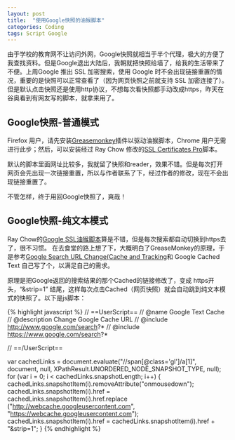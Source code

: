 ```yaml
---
layout: post
title:  "使用Google快照的油猴脚本"
categories: Coding
tags: Script Google
---
```



由于学校的教育网不让访问外网，Google快照就相当于半个代理，极大的方便了我查找资料。但是Google退出大陆后，我朝就把快照给墙了，给我的生活带来了不便。上周Google 推出 SSL 加密搜索，使用 Google 时不会出现链接重置的情况，重要的是快照可以正常查看了（因为网页快照之前就支持 SSL 加密连接了）。但是默认点击快照还是使用http协议，不想每次看快照都手动改成https，昨天在谷奥看到有网友写的脚本，就拿来用了。

<!--more-->

## Google快照-普通模式

Firefox 用户，请先安装[Greasemonkey](https://addons.mozilla.org/zh-CN/firefox/addon/748/)插件以驱动油猴脚本，Chrome 用户无需进行此步；然后，可以安装经过 Ray Chow 修改的[SSL Certificates Pro](http://userscripts.org/scripts/show/72944)脚本。

默认的脚本里面网址比较多，我就留了快照和reader，效果不错。但是每次打开网页会先出现一次链接重置，所以与作者联系了下，经过作者的修改，现在不会出现链接重置了。

不管怎样，终于用回Google快照了，爽哉！

## Google快照-纯文本模式

Ray Chow的[Google SSL油猴脚本](http://userscripts.org/scripts/show/77725)算是不错，但是每次搜索都自动切换到https去了，很不习惯。
在去食堂的路上想了下，大概明白了GreaseMonkey的原理，于是参考[Google Search URL Change(Cache and Tracking](http://userscripts.org/scripts/show/74154)和 Google Cached Text 自己写了个，以满足自己的需求。

原理是把Google返回的搜索结果的那个Cached的链接修改了，变成 https开头，“&strip=1” 结尾，这样每次点击Cached（网页快照）就会自动跳到纯文本模式的快照了。以下是js脚本：

{% highlight javascript %}
// ==UserScript==
// @name    Google Text Cache
// @description    Change Google Cache URL
// @include        http://www.google.com/search?*
// @include        https://www.google.com/search?*
  
// ==/UserScript==
  
var cachedLinks = document.evaluate("//span[@class=\'gl\']/a[1]", document, null,
   XPathResult.UNORDERED_NODE_SNAPSHOT_TYPE, null);
for (var i = 0; i < cachedLinks.snapshotLength; i++)
{
    cachedLinks.snapshotItem(i).removeAttribute("onmousedown");
    cachedLinks.snapshotItem(i).href = cachedLinks.snapshotItem(i).href.replace
        ("http://webcache.googleusercontent.com",
        "https://webcache.googleusercontent.com");
    cachedLinks.snapshotItem(i).href = cachedLinks.snapshotItem(i).href + "&strip=1";
}
{% endhighlight %}
